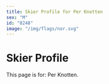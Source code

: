 ```yaml
---
title: Skier Profile for Per Knotten
sex: "M"
id: "8248"
image: "/img/flags/nor.svg" 
---
```


# Skier Profile

This page is for: Per Knotten.
    